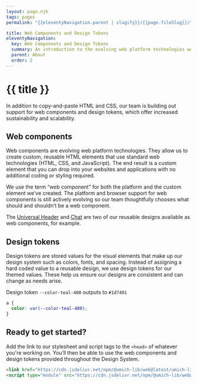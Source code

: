 ```yaml
---
layout: page.njk
tags: pages
permalink: "{{eleventyNavigation.parent | slugify}}/{{page.fileSlug}}/"

title: Web Components and Design Tokens
eleventyNavigation:
  key: Web Components and Design Tokens
  summary: An introduction to the evolving web platform technologies we use.
  parent: About
  order: 2
---
```


# {{ title }}

In addition to copy-and-paste HTML and CSS, our team is building out support for web components and design tokens, which offer increased sustainability and scalability.

## Web components

Web components are evolving web platform technologies. They allow us to create custom, reusable HTML elements that use standard web technologies (HTML, CSS, and JavaScript). The end result is a custom element that you can drop into your websites and applications with no additional coding or styling required.

We use the term “web component” for both the platform and the custom element we’ve created. The platform and browser support for web components is still actively evolving so our team thoughtfully chooses what should and shouldn’t be a web component.

The [Universal Header](/reusable-designs/universal-header/) and [Chat](/reusable-designs/chat/) are two of our reusable designs available as web components, for example.

## Design tokens

Design tokens are stored values for the visual elements that make up our design system such as colors, fonts, and spacing. Instead of assigning a hard coded value to a reusable design, we use design tokens for our themed values. These help us ensure our designs are consistent and can change as needs arise.

Design token `--color-teal-400` outputs to `#1d7491`

```css
a {  
  color: var(--color-teal-400);  
}
```

## Ready to get started?

Add the link to our stylesheet and script tags to the `<head>` of whatever you're working on. You’ll then be able to use the web components and design tokens provided throughout the Design System.

```html
<link href="https://cdn.jsdelivr.net/npm/@umich-lib/web@latest/umich-lib.css" rel="stylesheet"/>
<script type="module" src="https://cdn.jsdelivr.net/npm/@umich-lib/web@latest/dist/umich-lib/umich-lib.esm.js"></script>
```
